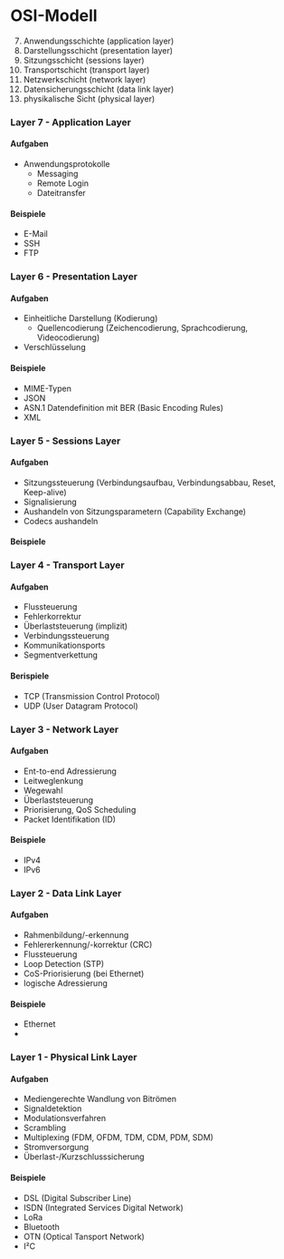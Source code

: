 # OSI-Modell

7. Anwendungsschichte (application layer)
6. Darstellungsschicht (presentation layer)
5. Sitzungsschicht (sessions layer)
4. Transportschicht (transport layer)
3. Netzwerkschicht (network layer)
2. Datensicherungsschicht (data link layer)
1. physikalische Sicht (physical layer)


### Layer 7 - Application Layer
#### Aufgaben
- Anwendungsprotokolle
    - Messaging
    - Remote Login
    - Dateitransfer
#### Beispiele
- E-Mail
- SSH
- FTP

### Layer 6 - Presentation Layer
#### Aufgaben
- Einheitliche Darstellung (Kodierung)
    - Quellencodierung (Zeichencodierung, Sprachcodierung, Videocodierung)
- Verschlüsselung
#### Beispiele
- MIME-Typen
- JSON
- ASN.1 Datendefinition mit BER (Basic Encoding Rules)
- XML

### Layer 5 - Sessions Layer
#### Aufgaben
- Sitzungssteuerung (Verbindungsaufbau, Verbindungsabbau, Reset, Keep-alive)
- Signalisierung
- Aushandeln von Sitzungsparametern (Capability Exchange)
- Codecs aushandeln

#### Beispiele

### Layer 4 - Transport Layer
#### Aufgaben
- Flussteuerung 
- Fehlerkorrektur
- Überlaststeuerung (implizit)
- Verbindungssteuerung
- Kommunikationsports
- Segmentverkettung

#### Berispiele
- TCP (Transmission Control Protocol)
- UDP (User Datagram Protocol)

### Layer 3 - Network Layer
#### Aufgaben
- Ent-to-end Adressierung
- Leitweglenkung
- Wegewahl
- Überlaststeuerung
- Priorisierung, QoS Scheduling
- Packet Identifikation (ID)
#### Beispiele
- IPv4
- IPv6

### Layer 2 - Data Link Layer
#### Aufgaben
- Rahmenbildung/-erkennung
- Fehlererkennung/-korrektur (CRC)
- Flussteuerung
- Loop Detection (STP)
- CoS-Priorisierung (bei Ethernet)
- logische Adressierung
#### Beispiele
- Ethernet
- 

### Layer 1 - Physical Link Layer
#### Aufgaben
- Mediengerechte Wandlung von Bitrömen
- Signaldetektion
- Modulationsverfahren
- Scrambling
- Multiplexing (FDM, OFDM, TDM, CDM, PDM, SDM)
- Stromversorgung
- Überlast-/Kurzschlusssicherung
#### Beispiele
- DSL (Digital Subscriber Line)
- ISDN (Integrated Services Digital Network)
- LoRa
- Bluetooth
- OTN (Optical Tansport Network)
- I²C